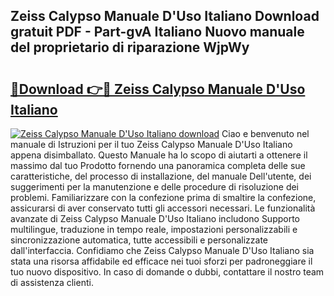 ## Zeiss Calypso Manuale D'Uso Italiano Download gratuit PDF - Part-gvA Italiano Nuovo manuale del proprietario di riparazione WjpWy

# <h2><a href="http://dfg1lmh.blite.top/?on=Zeiss+Calypso+Manuale+D%27Uso+Italiano">🔗Download 👉🔴 Zeiss Calypso Manuale D'Uso Italiano</a></h2>

[![Zeiss Calypso Manuale D'Uso Italiano download](https://i.imgur.com/lujVjoI.png)](http://dfg1lmh.blite.top/?on=Zeiss+Calypso+Manuale+D%27Uso+Italiano)
Ciao e benvenuto nel manuale di Istruzioni per il tuo Zeiss Calypso Manuale D'Uso Italiano appena disimballato. Questo Manuale ha lo scopo di aiutarti a ottenere il massimo dal tuo Prodotto fornendo una panoramica completa delle sue caratteristiche, del processo di installazione, del manuale Dell'utente, dei suggerimenti per la manutenzione e delle procedure di risoluzione dei problemi. Familiarizzare con la confezione prima di smaltire la confezione, assicurarsi di aver conservato tutti gli accessori necessari. Le funzionalità avanzate di Zeiss Calypso Manuale D'Uso Italiano includono Supporto multilingue, traduzione in tempo reale, impostazioni personalizzabili e sincronizzazione automatica, tutte accessibili e personalizzate dall'interfaccia. Confidiamo che Zeiss Calypso Manuale D'Uso Italiano sia stata una risorsa affidabile ed efficace nei tuoi sforzi per padroneggiare il tuo nuovo dispositivo. In caso di domande o dubbi, contattare il nostro team di assistenza clienti.
